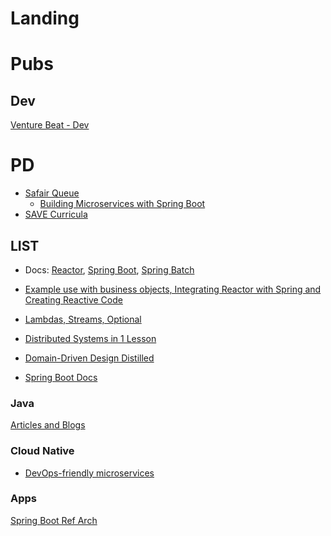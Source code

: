# Landing

# Pubs

## Dev

[Venture Beat - Dev](https://venturebeat.com/category/dev/)


# PD

- [Safair Queue](https://learning.oreilly.com/playlists/eac8546b-8a2d-48fd-8c99-92134ebae0e8)
  - [Building Microservices with Spring Boot]()
- [SAVE Curricula](https://github.com/excellalabs/reactive-in-java/blob/master/README.md)


## LIST 

- Docs: [Reactor](https://projectreactor.io/docs/core/release/reference/), [Spring Boot](https://docs.spring.io/spring-boot/docs/current/reference/htmlsingle/#_working_with_spring_boot), [Spring Batch](https://docs.spring.io/spring-batch/trunk/reference/html/readersAndWriters.html#faultTolerant)
- [Example use with business objects, Integrating Reactor with Spring and Creating Reactive Code](https://learning.oreilly.com/videos/spring-5-0-project/9781787284210/9781787284210-video5_1)

- [Lambdas, Streams, Optional](https://learning.oreilly.com/videos/reactive-spring/9781492025733/9781492025733-video317119)

- [Distributed Systems in 1 Lesson](https://learning.oreilly.com/videos/distributed-systems-in/9781491924914?autoplay=false)

- [Domain-Driven Design Distilled](https://learning.oreilly.com/videos/domain-driven-design-distilled/9780134593449?autoplay=false)

- [Spring Boot Docs](https://docs.spring.io/spring-boot/docs/current/reference/htmlsingle/#using-boot-structuring-your-code)

### Java

[Articles and Blogs](https://getpocket.com/a/queue/list/curric%20-%20java/)

### Cloud Native

- [DevOps-friendly microservices](https://learning.oreilly.com/videos/developing-ops-friendly-microservices/9781771375504?autoplay=false)

### Apps

[Spring Boot Ref Arch](https://gitlab.com/wyntuition/spring-boot-ref-arch)
